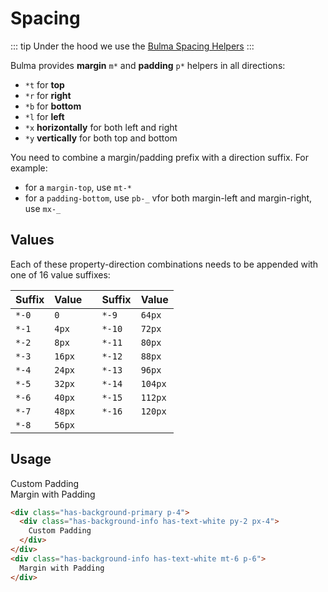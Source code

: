 # Spacing

::: tip
Under the hood we use the [Bulma Spacing Helpers](https://bulma.io/documentation/helpers/spacing-helpers/)
:::

Bulma provides **margin** `m*` and **padding** `p*` helpers in all directions:

- `*t` for **top**
- `*r` for **right**
- `*b` for **bottom**
- `*l` for **left**
- `*x` **horizontally** for both left and right
- `*y` **vertically** for both top and bottom

You need to combine a margin/padding prefix with a direction suffix. For example:

- for a `margin-top`, use `mt-*`
- for a `padding-bottom`, use `pb-_`
  vfor both margin-left and margin-right, use `mx-_`

## Values

Each of these property-direction combinations needs to be appended with one of 16 value suffixes:

| Suffix | Value  |     | Suffix | Value   |
| ------ | ------ | --- | ------ | ------- |
| `*-0`  | `0`    |     | `*-9`  | `64px`  |
| `*-1`  | `4px`  |     | `*-10` | `72px`  |
| `*-2`  | `8px`  |     | `*-11` | `80px`  |
| `*-3`  | `16px` |     | `*-12` | `88px`  |
| `*-4`  | `24px` |     | `*-13` | `96px`  |
| `*-5`  | `32px` |     | `*-14` | `104px` |
| `*-6`  | `40px` |     | `*-15` | `112px` |
| `*-7`  | `48px` |     | `*-16` | `120px` |
| `*-8`  | `56px` |     |        |         |

## Usage

<docs-demo>
  <div class="has-background-primary p-4">
    <div class="has-background-info has-text-white py-2 px-4">
      Custom Padding
    </div>
  </div>
  <div class="has-background-info has-text-white mt-6 p-6">
    Margin with Padding
  </div>
</docs-demo>

```html
<div class="has-background-primary p-4">
  <div class="has-background-info has-text-white py-2 px-4">
    Custom Padding
  </div>
</div>
<div class="has-background-info has-text-white mt-6 p-6">
  Margin with Padding
</div>
```
